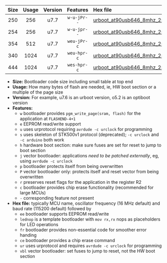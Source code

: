 |Size|Usage|Version|Features|Hex file|
|:-:|:-:|:-:|:-:|:--|
|250|256|u7.7|`w-u-jPr--`|[urboot_at90usb646_8mhz_250000bps_lednop_ur_vbl.hex](https://raw.githubusercontent.com/stefanrueger/urboot.hex/main/mcus/at90usb646/fcpu_8mhz/250000_bps/urboot_at90usb646_8mhz_250000bps_lednop_ur_vbl.hex)|
|254|256|u7.7|`w-u-jpr--`|[urboot_at90usb646_8mhz_250000bps_lednop_fr_ur_vbl.hex](https://raw.githubusercontent.com/stefanrueger/urboot.hex/main/mcus/at90usb646/fcpu_8mhz/250000_bps/urboot_at90usb646_8mhz_250000bps_lednop_fr_ur_vbl.hex)|
|354|512|u7.7|`weu-jPr-c`|[urboot_at90usb646_8mhz_250000bps_ee_lednop_fr_ce_ur_vbl.hex](https://raw.githubusercontent.com/stefanrueger/urboot.hex/main/mcus/at90usb646/fcpu_8mhz/250000_bps/urboot_at90usb646_8mhz_250000bps_ee_lednop_fr_ce_ur_vbl.hex)|
|340|1024|u7.7|`weu-hpr-c`|[urboot_at90usb646_8mhz_250000bps_ee_lednop_fr_ce_ur.hex](https://raw.githubusercontent.com/stefanrueger/urboot.hex/main/mcus/at90usb646/fcpu_8mhz/250000_bps/urboot_at90usb646_8mhz_250000bps_ee_lednop_fr_ce_ur.hex)|
|444|1024|u7.7|`wes-hpr-c`|[urboot_at90usb646_8mhz_250000bps_ee_lednop_fr_ce.hex](https://raw.githubusercontent.com/stefanrueger/urboot.hex/main/mcus/at90usb646/fcpu_8mhz/250000_bps/urboot_at90usb646_8mhz_250000bps_ee_lednop_fr_ce.hex)|

- **Size:** Bootloader code size including small table at top end
- **Usage:** How many bytes of flash are needed, ie, HW boot section or a multiple of the page size
- **Version:** For example, u7.6 is an urboot version, o5.2 is an optiboot version
- **Features:**
  + `w` bootloader provides `pgm_write_page(sram, flash)` for the application at `FLASHEND-4+1`
  + `e` EEPROM read/write support
  + `u` uses urprotocol requiring `avrdude -c urclock` for programming
  + `s` uses skeleton of STK500v1 protocol (deprecated); `-c urclock` and `-c arduino` both work
  + `h` hardware boot section: make sure fuses are set for reset to jump to boot section
  + `j` vector bootloader: applications *need to be patched externally*, eg, using `avrdude -c urclock`
  + `p` bootloader protects itself from being overwritten
  + `P` vector bootloader only: protects itself and reset vector from being overwritten
  + `r` preserves reset flags for the application in the register R2
  + `c` bootloader provides chip erase functionality (recommended for large MCUs)
  + `-` corresponding feature not present
- **Hex file:** typically MCU name, oscillator frequency (16 MHz default) and baud rate (115200 default) followed by
  + `ee` bootloader supports EEPROM read/write
  + `lednop` is a template bootloader with `mov rx,rx` nops as placeholders for LED operations
  + `fr` bootloader provides non-essential code for smoother error handing
  + `ce` bootloader provides a chip erase command
  + `ur` uses urprotocol and requires `avrdude -c urclock` for programming
  + `vbl` vector bootloader: set fuses to jump to reset, not the HW boot section
